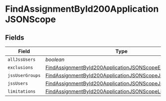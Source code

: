 # FindAssignmentById200ApplicationJSONScope


## Fields

| Field                                                                                                                                         | Type                                                                                                                                          | Required                                                                                                                                      | Description                                                                                                                                   |
| --------------------------------------------------------------------------------------------------------------------------------------------- | --------------------------------------------------------------------------------------------------------------------------------------------- | --------------------------------------------------------------------------------------------------------------------------------------------- | --------------------------------------------------------------------------------------------------------------------------------------------- |
| `allJssUsers`                                                                                                                                 | *boolean*                                                                                                                                     | :heavy_minus_sign:                                                                                                                            | N/A                                                                                                                                           |
| `exclusions`                                                                                                                                  | [FindAssignmentById200ApplicationJSONScopeExclusions](../../models/operations/findassignmentbyid200applicationjsonscopeexclusions.md)         | :heavy_minus_sign:                                                                                                                            | N/A                                                                                                                                           |
| `jssUserGroups`                                                                                                                               | [FindAssignmentById200ApplicationJSONScopeJssUserGroups](../../models/operations/findassignmentbyid200applicationjsonscopejssusergroups.md)[] | :heavy_minus_sign:                                                                                                                            | N/A                                                                                                                                           |
| `jssUsers`                                                                                                                                    | [FindAssignmentById200ApplicationJSONScopeJssUsers](../../models/operations/findassignmentbyid200applicationjsonscopejssusers.md)[]           | :heavy_minus_sign:                                                                                                                            | N/A                                                                                                                                           |
| `limitations`                                                                                                                                 | [FindAssignmentById200ApplicationJSONScopeLimitations](../../models/operations/findassignmentbyid200applicationjsonscopelimitations.md)       | :heavy_minus_sign:                                                                                                                            | N/A                                                                                                                                           |
